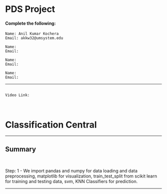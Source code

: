 # PDS Project

#### Complete the following:
```
Name: Anil Kumar Kochera
Email: akkw32@umsystem.edu
```
```
Name: 
Email: 
```
```
Name: 
Email: 
```
```
Name: 
Email: 
```
---
```

```

```
Video Link: 
```
<br/>
 

<!Doctype html>

<html>

<body>


<h1> Classification Central </h1>


<hr size="1" noshade>


<h2> Summary </h2>
<br>

<p> Step: 1 - We import pandas and numpy for data loading and data preprocessing, matplotlib for visualization, train_test_split from scikit learn for training and testing data, svm, KNN Classifiers for prediction. </p>




<hr size="1" noshade>

<br>


<br>

</body>

</html>
